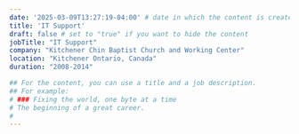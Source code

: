 ```yaml
---
date: '2025-03-09T13:27:19-04:00' # date in which the content is created - defaults to "today"
title: 'IT Support'
draft: false # set to "true" if you want to hide the content 
jobTitle: "IT Support"
company: "Kitchener Chin Baptist Church and Working Center"
location: "Kitchener Ontario, Canada"
duration: "2008-2014"

## For the content, you can use a title and a job description.
## For example:
# ### Fixing the world, one byte at a time
# The beginning of a great career. 
# 
---
```

